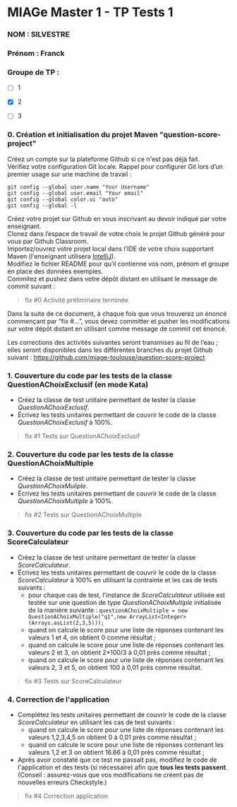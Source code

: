 # MIAGe Master 1 - TP Tests 1

### NOM : SILVESTRE
### Prénom : Franck
### Groupe de TP : 
- [ ] 1
- [X] 2
- [ ] 3


### 0. Création et initialisation du projet Maven "question-score-project"

Créez un compte sur la plateforme Github si ce n'est pas déjà fait.  
Vérifiez votre configuration Git locale. 
Rappel pour configurer Git lors d’un premier usage sur une machine de travail :

    git config --global user.name "Your Username"
    git config --global user.email "Your email"
    git config --global color.ui "auto"
    git config --global -l


Créez votre projet sur Github en vous inscrivant au devoir indiqué par votre enseignant.  
Clonez dans l’espace de travail de votre choix le projet Github généré pour vous par Github Classroom.  
Importez/ouvrez votre projet local dans l'IDE de votre choix supportant Maven (l'enseignant utilisera [IntelliJ](https://www.jetbrains.com/idea/download/)).  
Modifiez le fichier README pour qu’il contienne vos nom, prénom et groupe en place des données exemples.  
Commitez et pushez  dans votre dépôt distant en utilisant le message de commit suivant :

> fix #0 Activité préliminaire terminée

Dans la suite de ce document, à chaque fois que vous trouverez un énoncé commençant par “fix #...”, vous devez committer et pusher les modifications sur votre dépôt distant en utilisant comme message de commit cet énoncé.

Les corrections des activités suivantes seront transmises au fil de l’eau ; elles seront disponibles dans les différentes branches du projet Github suivant : https://github.com/miage-toulouse/question-score-project 

### 1. Couverture du code par les tests de la classe QuestionAChoixExclusif (en mode Kata)

- Créez la classe de test unitaire permettant de tester la classe *QuestionAChoixExclusif*.
- Écrivez les tests unitaires permettant de couvrir le code de la classe *QuestionAChoixExclusif* à 100%.


> fix #1 Tests sur QuestionAChoixExclusif

### 2. Couverture du code par les tests de la classe QuestionAChoixMultiple 

- Créez la classe de test unitaire permettant de tester la classe *QuestionAChoixMuliple*.
- Écrivez les tests unitaires permettant de couvrir le code de la classe *QuestionAChoixMultiple* à 100%.

> fix #2 Tests sur QuestionAChoixMultiple

### 3. Couverture du code par les tests de la classe ScoreCalculateur 

- Créez la classe de test unitaire permettant de tester la classe *ScoreCalculateur*.
- Écrivez les tests unitaires permettant de couvrir le code de la classe *ScoreCalculateur* à 100% en utilisant la contrainte et les cas de tests suivants :
    - pour chaque cas de test, l'instance de *ScoreCalculateur* utilisée est testée sur une question de type *QuestionAChoixMultiple* initialisée de la
     manière suivante :
    `questionAChoixMultiple = new QuestionAChoixMultiple("q1",new ArrayList<Integer>(Arrays.asList(2,3,5)));`
    - quand on calcule le score pour une liste de réponses contenant les valeurs 1 et 4, on obtient 0 comme résultat ;
    - quand on calcule le score pour une liste de réponses contenant les valeurs 2 et 3, on obtient 2*100/3 à 0,01 près comme résultat ;
    - quand on calcule le score pour une liste de réponses contenant les valeurs 2, 3 et 5, on obtient 100 à 0,01 près comme résultat.

> fix #3 Tests sur ScoreCalculateur

### 4. Correction de l'application

- Complétez les tests unitaires permettant de couvrir le code de la classe *ScoreCalculateur* en utilisant les cas de test suivants :
    - quand on calcule le score pour une liste de réponses contenant les valeurs 1,2,3,4,5 on obtient 0 à 0,01 près comme résultat ;
    - quand on calcule le score pour une liste de réponses contenant les valeurs 1,2 et 3 on obtient 16.66 à 0,01 près comme résultat ;
- Après avoir constaté que ce test ne passait pas, modifiez le code de l'application et des tests (si nécessaire) afin que **tous les tests passent**. (Conseil : assurez-vous que vos modifications ne créent pas de nouvelles erreurs Checkstyle.)

> fix #4 Correction application

